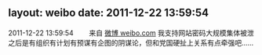 layout: weibo
date: 2011-12-22 13:59:54
---
2011-12-22 13:59:54  &nbsp;&nbsp;&nbsp;&nbsp;&nbsp;&nbsp; 来自 <a href="http://weibo.com/" rel="nofollow">微博 weibo.com</a>
我支持网站密码大规模集体被泄之后是有组织有计划有预谋有企图的阴谋论，但和党国硬扯上关系有点牵强吧…… ​​​
